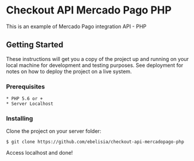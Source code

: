 # Checkout API Mercado Pago PHP

This is an example of Mercado Pago integration API - PHP

## Getting Started

These instructions will get you a copy of the project up and running on your local machine for development and testing purposes. See deployment for notes on how to deploy the project on a live system.

### Prerequisites

```
* PHP 5.6 or + 
* Server Localhost
```

### Installing

Clone the project on your server folder:

```
$ git clone https://github.com/ebelisia/checkout-api-mercadopago-php
```

Access localhost and done!
